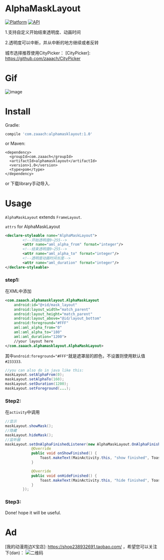 # AlphaMaskLayout

[![Platform](https://img.shields.io/badge/platform-android-green.svg)](http://developer.android.com/index.html)
[![API](https://img.shields.io/badge/API-9%2B-yellow.svg?style=flat)](https://android-arsenal.com/api?level=9)

1.支持自定义开始结束透明度、动画时间

2.透明度可以中断，并从中断的地方继续或者反转

城市选择推荐使用CityPicker：
[CityPicker]: https://github.com/zaaach/CityPicker

# Gif

![image](https://github.com/zaaach/AlphaMaskLayout/raw/master/art/screen.gif)

# Install

Gradle:

```groovy
compile 'com.zaaach:alphamasklayout:1.0'
```

or Maven:

```xm
<dependency>
  <groupId>com.zaaach</groupId>
  <artifactId>alphamasklayout</artifactId>
  <version>1.0</version>
  <type>pom</type>
</dependency>
```

or 下载library手动导入.

# Usage

`AlphaMaskLayout` extends `FrameLayout`.

`attrs` for AlphaMaskLayout

```xml
<declare-styleable name="AlphaMaskLayout">
        <!--开始透明度0~255-->
        <attr name="aml_alpha_from" format="integer"/>
        <!--结束透明度0~255-->
        <attr name="aml_alpha_to" format="integer"/>
        <!--透明度动画时间长度-->
        <attr name="aml_duration" format="integer"/>
</declare-styleable>
```



### step1:

在XML中添加

```xml
<com.zaaach.alphamasklayout.AlphaMaskLayout
	android:id="@+id/mask_layout"
    android:layout_width="match_parent"
    android:layout_height="match_parent"
    android:layout_above="@id/layout_bottom"
    android:foreground="#FFF"
    aml:aml_alpha_from="0"
    aml:aml_alpha_to="180"
    aml:aml_duration="1200">
    //your layout here
</com.zaaach.alphamasklayout.AlphaMaskLayout>
```
其中`android:foreground="#FFF"`就是遮罩层的颜色，不设置则使用默认值`#233333`.

```java
//you can also do in java like this:
maskLayout.setAlphaFrom(0);
maskLayout.setAlphaTo(160);
maskLayout.setDuration(1200);
maskLayout.setForeground(...);
```

### Step2:

在`activity`中调用

```java
//显示
maskLayout.showMask();
//隐藏
maskLayout.hideMask();
//监听器
maskLayout.setOnAlphaFinishedListener(new AlphaMaskLayout.OnAlphaFinishedListener() {
            @Override
            public void onShowFinished() {
                Toast.makeText(MainActivity.this, "show finished", Toast.LENGTH_SHORT).show();
            }

            @Override
            public void onHideFinished() {
                Toast.makeText(MainActivity.this, "hide finished", Toast.LENGTH_SHORT).show();
            }
        });
```

### Step3:

Done! hope it will be useful.

# Ad
[我的动漫周边X宝店]: https://shop238932691.taobao.com/ ，希望您可以关注下(dan)：
![二维码](https://img.alicdn.com/imgextra/i1/769720206/TB2AnBVar0kpuFjy0FjXXcBbVXa_!!769720206.png)